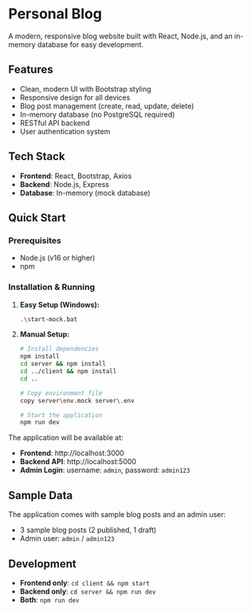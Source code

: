# Personal Blog

A modern, responsive blog website built with React, Node.js, and an in-memory database for easy development.

## Features

- Clean, modern UI with Bootstrap styling
- Responsive design for all devices
- Blog post management (create, read, update, delete)
- In-memory database (no PostgreSQL required)
- RESTful API backend
- User authentication system

## Tech Stack

- **Frontend**: React, Bootstrap, Axios
- **Backend**: Node.js, Express
- **Database**: In-memory (mock database)

## Quick Start

### Prerequisites

- Node.js (v16 or higher)
- npm

### Installation & Running

1. **Easy Setup (Windows):**
   ```bash
   .\start-mock.bat
   ```

2. **Manual Setup:**
   ```bash
   # Install dependencies
   npm install
   cd server && npm install
   cd ../client && npm install
   cd ..
   
   # Copy environment file
   copy server\env.mock server\.env
   
   # Start the application
   npm run dev
   ```

The application will be available at:
- **Frontend**: http://localhost:3000
- **Backend API**: http://localhost:5000
- **Admin Login**: username: `admin`, password: `admin123`

## Sample Data

The application comes with sample blog posts and an admin user:
- 3 sample blog posts (2 published, 1 draft)
- Admin user: `admin` / `admin123`

## Development

- **Frontend only**: `cd client && npm start`
- **Backend only**: `cd server && npm run dev`
- **Both**: `npm run dev`
